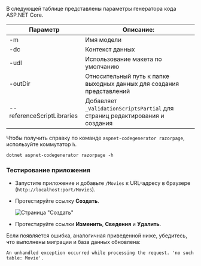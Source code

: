 В следующей таблице представлены параметры генератора кода ASP.NET Core.

| Параметр               | Описание:|
| ----------------- | ------------ |
| -m  | Имя модели |
| -dc  | Контекст данных |
| -udl | Использование макета по умолчанию |
| -outDir | Относительный путь к папке выходных данных для создания представлений |
| --referenceScriptLibraries | Добавляет `_ValidationScriptsPartial` для страниц редактирования и создания |

Чтобы получить справку по команде `aspnet-codegenerator razorpage`, используйте коммутатор `h`.

```console
dotnet aspnet-codegenerator razorpage -h
```

<a name="test"></a>

### <a name="test-the-app"></a>Тестирование приложения

* Запустите приложение и добавьте `/Movies` к URL-адресу в браузере (`http://localhost:port/Movies`).
* Протестируйте ссылку **Создать**.

  ![Страница "Создать"](../../tutorials/razor-pages/model/_static/conan.png)

<a name="scaffold"></a>

* Протестируйте ссылки **Изменить**, **Сведения** и **Удалить**.

Если появляется ошибка, аналогичная приведенной ниже, убедитесь, что выполнены миграции и база данных обновлена:

`An unhandled exception occurred while processing the request. 'no such table: Movie'.`
